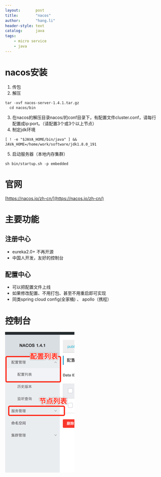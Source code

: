 ```yaml
---
layout:       post
title:        "nacos"
author:       "hang.li"
header-style: text
catalog:      java
tags:
    - micro service
    - java
---
```


# nacos安装
1. 传包
2. 解压
```
tar -xvf nacos-server-1.4.1.tar.gz
  cd nacos/bin
```
3. 在nacos的解压目录nacos/的conf目录下，有配置文件cluster.conf，请每行配置成ip:port。（请配置3个或3个以上节点）
4. 制定jdk环境
```
[ ! -e "$JAVA_HOME/bin/java" ] && JAVA_HOME=/home/work/software/jdk1.8.0_191
```
5. 启动服务器（本地内存集群）
```
sh bin/startup.sh -p embedded
```

# 官网
[https://nacos.io/zh-cn/](https://nacos.io/zh-cn/)
# 主要功能
## 注册中心
- eureka2.0+ 不再开源
- 中国人开发，友好的控制台
## 配置中心
- 可以把配置文件上线
- 如果修改配置、不用打包、甚至不用重启即可实现
- 同类spring cloud config(全家桶) 、 apollo（携程）

# 控制台
![img.png](/img/in-post/microservice/nacos-console.png)
